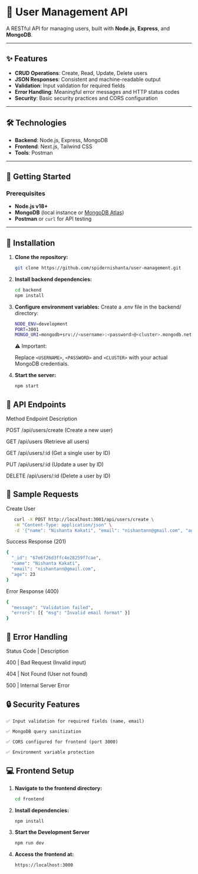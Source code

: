 # 🚀 User Management API

A RESTful API for managing users, built with **Node.js**, **Express**, and **MongoDB**.

---

## ✨ Features

- **CRUD Operations**: Create, Read, Update, Delete users  
- **JSON Responses**: Consistent and machine-readable output  
- **Validation**: Input validation for required fields  
- **Error Handling**: Meaningful error messages and HTTP status codes  
- **Security**: Basic security practices and CORS configuration  

---

## 🛠️ Technologies

- **Backend**: Node.js, Express, MongoDB  
- **Frontend**: Next.js, Tailwind CSS  
- **Tools**: Postman  

---

## 🚦 Getting Started

### Prerequisites

- **Node.js v18+**  
- **MongoDB** (local instance or [MongoDB Atlas](https://www.mongodb.com/atlas))  
- **Postman** or `curl` for API testing  

---

## 🔧 Installation 

1. **Clone the repository:** 
   ```bash
   git clone https://github.com/spidernishanta/user-management.git
2. **Install backend dependencies:**  
   ```bash
   cd backend
   npm install
3. **Configure environment variables:**
   Create a .env file in the backend/ directory:
   ```bash
   NODE_ENV=development
   PORT=3001
   MONGO_URI=mongodb+srv://<username>:<password>@<cluster>.mongodb.net/?retryWrites=true&w=majority&appName=<cluster>
   ```
   ⚠️ Important:

    Replace `<USERNAME>`, `<PASSWORD>` and  `<CLUSTER>` with your actual MongoDB credentials.
   
5. **Start the server:**
   ```bash
   npm start

## 📡 API Endpoints

Method	Endpoint	Description

POST	/api/users/create	(Create a new user)

GET	/api/users	(Retrieve all users)

GET	/api/users/:id	(Get a single user by ID)

PUT	/api/users/:id	(Update a user by ID)

DELETE	/api/users/:id	(Delete a user by ID)

## 🧪 Sample Requests

Create User
```bash
   curl -X POST http://localhost:3001/api/users/create \
   -H "Content-Type: application/json" \
   -d '{"name": "Nishanta Kakati", "email": "nishantann@gmail.com", "age": 23}'
```
Success Response (201)
```bash
{
  "_id": "67e6f26d3ffc4e28259f7cae",
  "name": "Nishanta Kakati",
  "email": "nishantann@gmail.com",
  "age": 23
}
```
Error Response (400)
```bash
{
  "message": "Validation failed",
  "errors": [{ "msg": "Invalid email format" }]
}
```
## 🚨 Error Handling
Status Code   |   Description

400	          |   Bad Request (Invalid input)

404	          |   Not Found (User not found)

500	          |   Internal Server Error

## 🔒 Security Features

    ✅ Input validation for required fields (name, email)

    ✅ MongoDB query sanitization

    ✅ CORS configured for frontend (port 3000)

    ✅ Environment variable protection

## 💻 Frontend Setup

1. **Navigate to the frontend directory:** 
   ```bash
   cd frontend
2. **Install dependencies:**  
   ```bash
   npm install
3. **Start the Development Server**
   ```bash
   npm run dev
4. **Access the frontend at:**
   ```bash
   https://localhost:3000



   
